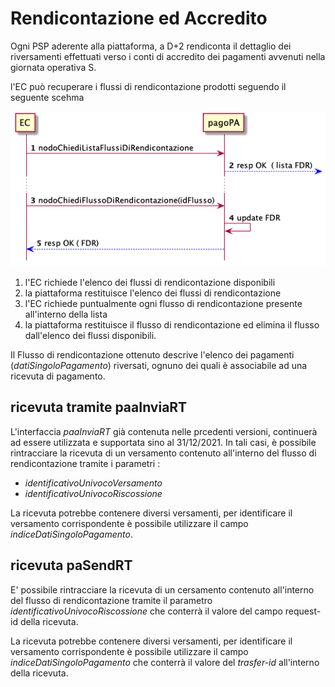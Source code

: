 Rendicontazione ed Accredito
================================

Ogni PSP aderente alla piattaforma, a D+2 rendiconta il dettaglio dei riversamenti effettuati verso i conti di accredito dei pagamenti avvenuti nella giornata operativa S.

l'EC può recuperare i flussi di rendicontazione prodotti seguendo il seguente scehma

![sd_ec_richiesta_flussi](../diagrams/sd_ec_richiesta_flussi.png)

1. l'EC richiede l'elenco dei flussi di rendicontazione disponibili
2. la piattaforma restituisce l'elenco dei flussi di rendicontazione
3. l'EC richiede puntualmente ogni flusso di rendicontazione presente all'interno della lista
4. la piattaforma restituisce il flusso di rendicontazione ed elimina il flusso dall'elenco dei flussi disponibili.

Il Flusso di rendicontazione ottenuto descrive l'elenco dei pagamenti (*datiSingoloPagamento*) riversati, ognuno dei quali è associabile ad una ricevuta di pagamento.

## ricevuta tramite paaInviaRT

L'interfaccia *paaInviaRT* già contenuta nelle prcedenti versioni, continuerà ad essere utilizzata e supportata sino al 31/12/2021. In tali casi, è possibile rintracciare la ricevuta di un versamento contenuto all'interno del flusso di rendicontazione tramite i parametri :

- *identificativoUnivocoVersamento*
- *identificativoUnivocoRiscossione*

La ricevuta potrebbe contenere diversi versamenti, per identificare il versamento corrispondente è possibile utilizzare il campo *indiceDatiSingoloPagamento*.

## ricevuta paSendRT

E' possibile rintracciare la ricevuta di  un cersamento contenuto all'interno del flusso di rendicontazione tramite il parametro *identificativoUnivocoRiscossione* che conterrà il valore del campo request-id della ricevuta.

La ricevuta potrebbe contenere diversi versamenti, per identificare il versamento corrispondente è possibile utilizzare il campo *indiceDatiSingoloPagamento* che conterrà il valore del *trasfer-id* all'interno della ricevuta.
